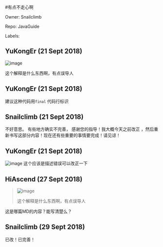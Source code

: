 #有点不走心啊

Owner: Snailclimb

Repo: JavaGuide

Labels: 

## YuKongEr (21 Sept 2018)

![image](https://user-images.githubusercontent.com/23350349/45858161-a1a8cc80-bd8e-11e8-98e6-15b5f9ad6918.png)

这个解释是什么东西啊，有点误导人

## YuKongEr (21 Sept 2018)

建议这种代码用`final`  代码行标识

## Snailclimb (21 Sept 2018)

不好意思。 有些地方确实不完善， 感谢您的指导！我大概今天之前改正 ，然后重新书写这部分内容！现在还有些重要的事情要完成！请见谅！

## YuKongEr (21 Sept 2018)

![image](https://user-images.githubusercontent.com/23350349/45858452-0add0f80-bd90-11e8-8d76-84f2ed00ed6f.png)
这个应该是描述错误可以改正一下

## HiAscend (27 Sept 2018)

> ![image](https://user-images.githubusercontent.com/23350349/45858161-a1a8cc80-bd8e-11e8-98e6-15b5f9ad6918.png)
> 
> 这个解释是什么东西啊，有点误导人

这是哪篇MD的内容？能写清楚么？

## Snailclimb (29 Sept 2018)

已改！已完善！


